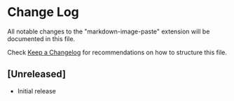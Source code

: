 # Change Log
All notable changes to the "markdown-image-paste" extension will be documented in this file.

Check [Keep a Changelog](http://keepachangelog.com/) for recommendations on how to structure this file.

## [Unreleased]
- Initial release
